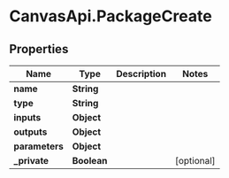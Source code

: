 # CanvasApi.PackageCreate

## Properties

| Name           | Type        | Description | Notes      |
| -------------- | ----------- | ----------- | ---------- |
| **name**       | **String**  |             |
| **type**       | **String**  |             |
| **inputs**     | **Object**  |             |
| **outputs**    | **Object**  |             |
| **parameters** | **Object**  |             |
| **\_private**  | **Boolean** |             | [optional] |
